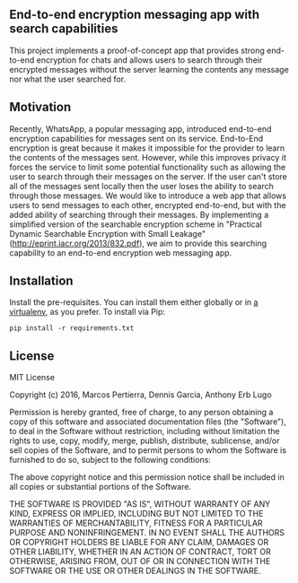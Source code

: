 ## End-to-end encryption messaging app with search capabilities

This project implements a proof-of-concept app that provides strong end-to-end encryption for chats and allows users to search through their encrypted messages without the server learning the contents any message nor what the user searched for.

## Motivation

Recently, WhatsApp, a popular messaging app, introduced end-to-end encryption capabilities for messages sent on its service. End-to-End encryption is great because it makes it impossible for the provider to learn the contents of the messages sent. However, while this improves privacy it forces the service to limit some potential functionality such as allowing the user to search through their messages on the server. If the user can't store all of the messages sent locally then the user loses the ability to search through those messages. We would like to introduce a web app that allows users to send messages to each other, encrypted end-to-end, but with the added ability of searching through their messages. By implementing a simplified version of the searchable encryption scheme in "Practical Dynamic Searchable Encryption with Small Leakage" (http://eprint.iacr.org/2013/832.pdf), we aim to provide this searching capability to an end-to-end encryption web messaging app.

## Installation

Install the pre-requisites. You can install them either globally or in [a virtualenv](https://virtualenv.pypa.io/en/latest/), as you prefer. To install via Pip:

```
pip install -r requirements.txt
```

## License

MIT License

Copyright (c) 2016, Marcos Pertierra, Dennis Garcia, Anthony Erb Lugo

Permission is hereby granted, free of charge, to any person obtaining a copy
of this software and associated documentation files (the "Software"), to deal
in the Software without restriction, including without limitation the rights
to use, copy, modify, merge, publish, distribute, sublicense, and/or sell
copies of the Software, and to permit persons to whom the Software is
furnished to do so, subject to the following conditions:

The above copyright notice and this permission notice shall be included in all
copies or substantial portions of the Software.

THE SOFTWARE IS PROVIDED "AS IS", WITHOUT WARRANTY OF ANY KIND, EXPRESS OR
IMPLIED, INCLUDING BUT NOT LIMITED TO THE WARRANTIES OF MERCHANTABILITY,
FITNESS FOR A PARTICULAR PURPOSE AND NONINFRINGEMENT. IN NO EVENT SHALL THE
AUTHORS OR COPYRIGHT HOLDERS BE LIABLE FOR ANY CLAIM, DAMAGES OR OTHER
LIABILITY, WHETHER IN AN ACTION OF CONTRACT, TORT OR OTHERWISE, ARISING FROM,
OUT OF OR IN CONNECTION WITH THE SOFTWARE OR THE USE OR OTHER DEALINGS IN THE
SOFTWARE.